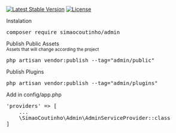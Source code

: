 <p>
<a href="https://packagist.org/packages/simaocoutinho/admin"><img src="https://img.shields.io/badge/version-0.0.1-informational" alt="Latest Stable Version"></a>
<a href="https://packagist.org/packages/simaocoutinho/admin"><img src="https://img.shields.io/packagist/l/laravel/framework" alt="License"></a>
</p>

Instalation

<pre>
composer require simaocoutinho/admin
</pre>

Publish Public Assets
<br>
<small>Assets that will change according the project</small>
<pre>
php artisan vendor:publish --tag="admin/public"
</pre>

Publish Plugins
<pre>
php artisan vendor:publish --tag="admin/plugins"
</pre>

Add in config/app.php
<pre>
'providers' => [
    ...
    \SimaoCoutinho\Admin\AdminServiceProvider::class
]
</pre>
